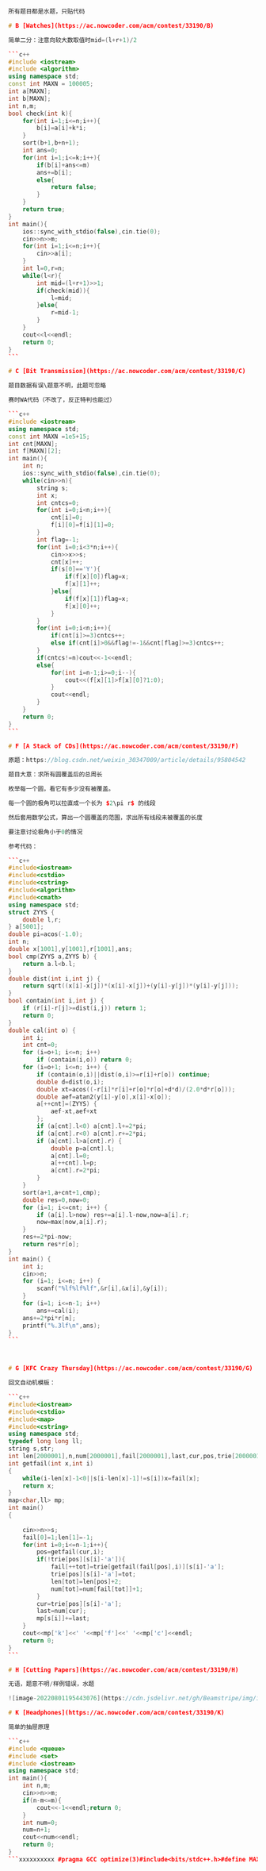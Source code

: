 ````c++
所有题目都是水题，只贴代码

# B [Watches](https://ac.nowcoder.com/acm/contest/33190/B)

简单二分：注意向较大数取值时mid=(l+r+1)/2

```c++
#include <iostream>
#include <algorithm>
using namespace std;
const int MAXN = 100005;
int a[MAXN];
int b[MAXN];
int n,m;
bool check(int k){
	for(int i=1;i<=n;i++){
		b[i]=a[i]+k*i;
	}
	sort(b+1,b+n+1);
	int ans=0;
	for(int i=1;i<=k;i++){
		if(b[i]+ans<=m)
		ans+=b[i];
		else{
			return false;
		}
	}
	return true;
}
int main(){
	ios::sync_with_stdio(false),cin.tie(0);
	cin>>n>>m;
	for(int i=1;i<=n;i++){
		cin>>a[i];
	}
	int l=0,r=n;
	while(l<r){
		int mid=(l+r+1)>>1;
		if(check(mid)){
			l=mid;
		}else{
			r=mid-1;
		}
	}
	cout<<l<<endl;
	return 0;
}
```

# C [Bit Transmission](https://ac.nowcoder.com/acm/contest/33190/C)

题目数据有误\题意不明，此题可忽略

赛时WA代码（不改了，反正特判也能过）

```c++
#include <iostream>
using namespace std;
const int MAXN =1e5+15;
int cnt[MAXN];
int f[MAXN][2];
int main(){
    int n;
    ios::sync_with_stdio(false),cin.tie(0);
    while(cin>>n){
        string s;
        int x;
        int cntcs=0;
        for(int i=0;i<n;i++){
            cnt[i]=0;
            f[i][0]=f[i][1]=0;
        }
        int flag=-1;
        for(int i=0;i<3*n;i++){
            cin>>x>>s;
            cnt[x]++;
            if(s[0]=='Y'){
                if(f[x][0])flag=x;
                f[x][1]++;
            }else{
                if(f[x][1])flag=x;
                f[x][0]++;
            }
        }
        for(int i=0;i<n;i++){
            if(cnt[i]>=3)cntcs++;
            else if(cnt[i]>0&&flag!=-1&&cnt[flag]>=3)cntcs++;
        }
        if(cntcs!=n)cout<<-1<<endl;
        else{
            for(int i=n-1;i>=0;i--){
                cout<<(f[x][1]>f[x][0]?1:0);
            }
            cout<<endl;
        }
    }
    return 0;
}
```

# F [A Stack of CDs](https://ac.nowcoder.com/acm/contest/33190/F)

原题：https://blog.csdn.net/weixin_30347009/article/details/95804542

题目大意：求所有圆覆盖后的总周长

枚举每一个圆，看它有多少没有被覆盖。

每一个圆的极角可以拉直成一个长为 $2\pi r$ 的线段

然后套用数学公式，算出一个圆覆盖的范围，求出所有线段未被覆盖的长度

要注意讨论极角小于0的情况

参考代码：

```c++
#include<iostream>
#include<cstdio>
#include<cstring>
#include<algorithm>
#include<cmath>
using namespace std;
struct ZYYS {
	double l,r;
} a[5001];
double pi=acos(-1.0);
int n;
double x[1001],y[1001],r[1001],ans;
bool cmp(ZYYS a,ZYYS b) {
	return a.l<b.l;
}
double dist(int i,int j) {
	return sqrt((x[i]-x[j])*(x[i]-x[j])+(y[i]-y[j])*(y[i]-y[j]));
}
bool contain(int i,int j) {
	if (r[i]-r[j]>=dist(i,j)) return 1;
	return 0;
}
double cal(int o) {
	int i;
	int cnt=0;
	for (i=o+1; i<=n; i++)
		if (contain(i,o)) return 0;
	for (i=o+1; i<=n; i++) {
		if (contain(o,i)||dist(o,i)>=r[i]+r[o]) continue;
		double d=dist(o,i);
		double xt=acos((-r[i]*r[i]+r[o]*r[o]+d*d)/(2.0*d*r[o]));
		double aef=atan2(y[i]-y[o],x[i]-x[o]);
		a[++cnt]=(ZYYS) {
			aef-xt,aef+xt
		};
		if (a[cnt].l<0) a[cnt].l+=2*pi;
		if (a[cnt].r<0) a[cnt].r+=2*pi;
		if (a[cnt].l>a[cnt].r) {
			double p=a[cnt].l;
			a[cnt].l=0;
			a[++cnt].l=p;
			a[cnt].r=2*pi;
		}
	}
	sort(a+1,a+cnt+1,cmp);
	double res=0,now=0;
	for (i=1; i<=cnt; i++) {
		if (a[i].l>now) res+=a[i].l-now,now=a[i].r;
		now=max(now,a[i].r);
	}
	res+=2*pi-now;
	return res*r[o];
}
int main() {
	int i;
	cin>>n;
	for (i=1; i<=n; i++) {
		scanf("%lf%lf%lf",&r[i],&x[i],&y[i]);
	}
	for (i=1; i<=n-1; i++)
		ans+=cal(i);
	ans+=2*pi*r[n];
	printf("%.3lf\n",ans);
}
```



# G [KFC Crazy Thursday](https://ac.nowcoder.com/acm/contest/33190/G)

回文自动机模板：

```c++
#include<iostream>
#include<cstdio>
#include<map>
#include<cstring>
using namespace std;
typedef long long ll;
string s,str;
int len[2000001],n,num[2000001],fail[2000001],last,cur,pos,trie[2000001][26],tot=1;
int getfail(int x,int i)
{
	while(i-len[x]-1<0||s[i-len[x]-1]!=s[i])x=fail[x];
	return x;
}
map<char,ll> mp;
int main()
{
	
	cin>>n>>s;
    fail[0]=1;len[1]=-1;
    for(int i=0;i<=n-1;i++){
    	pos=getfail(cur,i);
        if(!trie[pos][s[i]-'a']){
        	fail[++tot]=trie[getfail(fail[pos],i)][s[i]-'a'];
        	trie[pos][s[i]-'a']=tot;
        	len[tot]=len[pos]+2;
            num[tot]=num[fail[tot]]+1;
		}
        cur=trie[pos][s[i]-'a'];
        last=num[cur];
		mp[s[i]]+=last;	   
	}
	cout<<mp['k']<<' '<<mp['f']<<' '<<mp['c']<<endl;
	return 0;
}
```

# H [Cutting Papers](https://ac.nowcoder.com/acm/contest/33190/H)

无语，题意不明/样例错误，水题

![image-20220801195443076](https://cdn.jsdelivr.net/gh/Beamstripe/img/img/2022/image-20220801195443076.png)

# K [Headphones](https://ac.nowcoder.com/acm/contest/33190/K)

简单的抽屉原理

```c++
#include <queue>
#include <set>
#include <iostream>
using namespace std;
int main(){
	int n,m;
	cin>>n>>m;
	if(n-m<=m){
		cout<<-1<<endl;return 0;
	}
	int num=0;
	num=n+1;
	cout<<num<<endl;
	return 0;
} 
```xxxxxxxxxx #pragma GCC optimize(3)#include<bits/stdc++.h>#define MAXN 1000005#define MAXM 10000005#define INF 1000000000#define MOD 1000000007#define F first#define S secondusing namespace std;typedef long long ll;typedef pair<int,int> P;int n,m,k,a[MAXN],b[MAXN];P save[2*MAXM];int pa[MAXM],pb[MAXM];int main(){    scanf("%d%d",&n,&m);    for(int i=1;i<=n;i++) scanf("%d",&a[i]);    for(int i=1;i<=m;i++) scanf("%d",&b[i]);    P p=P(0,0),q=P(0,0);    vector<int> va,vb;    memset(pa,0,sizeof(pa));    memset(pb,0,sizeof(pb));    for(int i=1;i<=n;i++)        if(pa[a[i]]) p=P(pa[a[i]],i); else {pa[a[i]]=i; va.push_back(i);}    for(int i=1;i<=m;i++)        if(pb[b[i]]) q=P(pb[b[i]],i); else {pb[b[i]]=i; vb.push_back(i);}    if(p.F!=0&&q.F!=0)    {        printf("%d %d %d %d\n",p.F,p.S,q.F,q.S);        return 0;    }    for(int i=1;i<=20000000;i++) save[i]=P(0,0);    for(int i=0;i<(int)va.size();i++)        for(int j=0;j<(int)vb.size();j++)        {            int sum=a[va[i]]+b[vb[j]];            if(save[sum].F)            {                printf("%d %d %d %d\n",save[sum].F,va[i],min(vb[j],save[sum].S),max(vb[j],save[sum].S));                return 0;            }            save[sum]=P(va[i],vb[j]);        }    puts("-1");    return 0;}c++
````